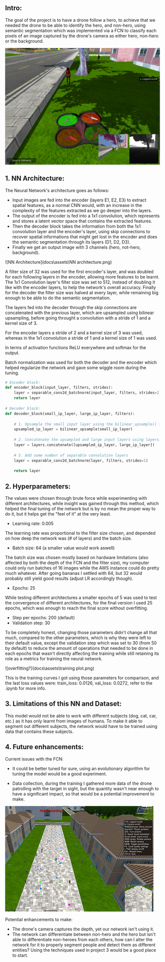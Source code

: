 
## Intro:

The goal of the project is to have a drone follow a hero, to achieve that we needed the drone to be able to identify the hero, and non-hero, using semantic segmentation which was implemented via a FCN to classify each pixels of an image captured by the drone's camera as either hero, non-hero or the background.

![Drone Following the hero in the simulation](docs\misc\sim_screenshot.png)

## 1. NN Architecture:
The Neural Network's architecture goes as follows:
* Input images are fed into the encoder (layers E1, E2, E3) to extract spatial features, as a normal CNN would, with an increase in the complexity of the features extracted as we go deeper into the layers.
* The output of the encoder is fed into a 1x1 convolution, which represents and stores a latent vector space that contains the extracted features.
* Then the decoder block takes the information from both the 1x1 convolution layer and the encoder's layer, using skip connections to recover spatial informations that might get lost in the encoder and does the semantic segmentation through its layers (D1, D2, D3).
* Finally we get an output image with 3 channels (hero, not-hero, background).

![NN Architecture](docs\assets\NN architecture.png)

A filter size of 32 was used for the first encoder's layer, and was doubled for each following layers in the encoder, allowing more features to be learnt. The 1x1 Convolution layer's filter size was set to 512, instead of doubling it like with the encoder layers, to help the network's overall accuracy. Finally for the decoder the filter size was halved at every layer, while remaining big enough to be able to do the semantic segmentation.

The layers fed into the decoder through the skip connections are concatenated with the previous layer, which are upsampled using bilinear upsampling, before going throught a convolution with a stride of 1 and a kernel size of 3.

For the encoder layers a stride of 2 and a kernel size of 3 was used, whereas in the 1x1 convolution a stride of 1 and a kernel size of 1 was used.

In terms of activation functions ReLU everywhere and softmax for the output.

Batch normalization was used for both the decoder and the encoder which helped regularize the network and gave some wiggle room during the tuning.

```Python
# Encoder block:
def encoder_block(input_layer, filters, strides):    
    layer = separable_conv2d_batchnorm(input_layer, filters, strides=2)    
    return layer

# Decoder block:
def decoder_block(small_ip_layer, large_ip_layer, filters):

    # 1. Upsample the small input layer using the bilinear_upsample() function.
    upsampled_ip_layer = bilinear_upsample(small_ip_layer)

    # 2. Concatenate the upsampled and large input layers using layers.concatenate
    layer = layers.concatenate([upsampled_ip_layer, large_ip_layer])

    # 3. Add some number of separable convolution layers
    layer = separable_conv2d_batchnorm(layer, filters, strides=1)

    return layer
```


## 2. Hyperparameters:
The values were chosen through brute force while experimenting with different architectures, while insight was gained through this method, which helped the final tuning of the network but is by no mean the proper way to do it, but it helps get the "feel of it" at the very least.


* Learning rate: 0.005

The learning rate was proportional to the filter size chosen, and depended on how deep the network was (# of layers) and the batch size.


* Batch size: 64 (a smaller value would work aswell)

The batch size was chosen mostly based on hardware limitations (also affected by both the depth of the FCN and the filter size), my computer could only run batches of 16 images while the AWS instance could do pretty much whatever. After going bananas I settled with 64, but 32 would probably still yield good results (adjust LR accordingly though).


* Epochs: 25

While testing different architectures a smaller epochs of 5 was used to test the convergence of different architectures, for the final version I used 25 epochs, which was enough to reach the final score without overfitting.


* Step per epochs: 200 (default)
* Validation step: 30

To be completely honest, changing those parameters didn't change all that much, compared to the other parameters, which is why they were left to their default value, except the validation step which was set to 30 (from 50 by default) to reduce the amount of operations that needed to be done in each epochs that wasn't directly affecting the training while still retaining its role as a metrics for training the neural network.

![overfitting?](docs\assets\training plot.png)

This is the training curves I got using those parameters for comparison, and the last loss values were: train_loss: 0.0126, val_loss: 0.0272, refer to the .ipynb for more info.


## 3. Limitations of this NN and Dataset:
This model would not be able to work with different subjects (dog, cat, car, etc.) as it has only learnt from images of humans. To make it able to segment out different subjects, the network would have to be trained using data that contains these subjects.

## 4. Future enhancements:
Current issues with the FCN:
* It could be better tuned for sure, using an evolutionary algorithm for tuning the model would be a good experiment.


* Data collection, during the training I gathered more data of the drone patrolling with the target in sight, but the quantity wasn't near enough to have a significant impact, so that would be a potential improvement to make.

![more data!](docs\assets\data_collection.jpg)

Potential enhancements to make:
* The drone's camera captures the depth, yet our network isn't using it.
* The network can differentiate between non-hero and the hero but isn't able to differentiate non-heroes from each others, how can I alter the network for it to properly segment people and detect them as different entities? Using the techniques used in project 3 would be a good place to start.
